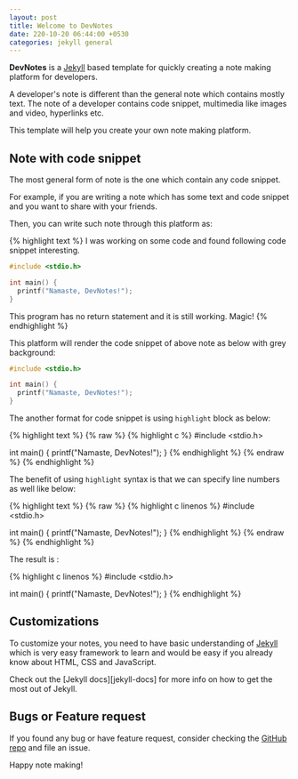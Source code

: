 ```yaml
---
layout: post
title: Welcome to DevNotes
date: 220-10-20 06:44:00 +0530
categories: jekyll general
---
```


__DevNotes__ is a [Jekyll](https://jekyllrb.com) based template for quickly creating a note making platform for developers.

A developer's note is different than the general note which contains mostly text. The note of a developer contains code snippet, multimedia like images and video, hyperlinks etc.

This template will help you create your own note making platform.

## Note with code snippet

The most general form of note is the one which contain any code snippet.

For example, if you are writing a note which has some text and code snippet and you want to share with your friends.

Then, you can write such note through this platform as:

{% highlight text %}
I was working on some code and found following code snippet interesting.

```c
#include <stdio.h>

int main() {
  printf("Namaste, DevNotes!");
}
```

This program has no return statement and it is still working.
Magic!
{% endhighlight %}

This platform will render the code snippet of above note as below with grey background:

```c
#include <stdio.h>

int main() {
  printf("Namaste, DevNotes!");
}
```

The another format for code snippet is using `highlight` block as below:

{% highlight text %}
{% raw %}
{% highlight c %}
#include <stdio.h>

int main() {
  printf("Namaste, DevNotes!");
}
{% endhighlight %}
{% endraw %}
{% endhighlight %}

The benefit of using `highlight` syntax is that we can specify line numbers as well like below:

{% highlight text %}
{% raw %}
{% highlight c linenos %}
#include <stdio.h>

int main() {
  printf("Namaste, DevNotes!");
}
{% endhighlight %}
{% endraw %}
{% endhighlight %}

The result is :

{% highlight c linenos %}
#include <stdio.h>

int main() {
  printf("Namaste, DevNotes!");
}
{% endhighlight %}

## Customizations

To customize your notes, you need to have basic understanding of [Jekyll](https://jekyllrb.com) which is very easy framework to learn and would be easy if you already know about HTML, CSS and JavaScript.

Check out the [Jekyll docs][jekyll-docs] for more info on how to get the most out of Jekyll.

## Bugs or Feature request

If you found any bug or have feature request, consider checking the [GitHub repo](https://github.com/brgprojects/devnotes) and file an issue.

Happy note making!
